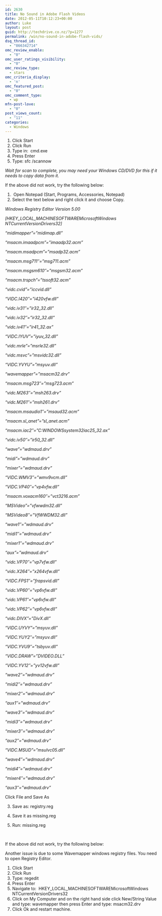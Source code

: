 ```yaml
---
id: 2630
title: No Sound in Adobe Flash Videos
date: 2012-05-11T10:12:23+00:00
author: Luke
layout: post
guid: http://techdrive.co.nz/?p=1277
permalink: /win/no-sound-in-adobe-flash-vids/
dsq_thread_id:
  - "866342714"
omc_review_enable:
  - "0"
omc_user_ratings_visibility:
  - "0"
omc_review_type:
  - stars
omc_criteria_display:
  - 'n'
omc_featured_post:
  - "0"
omc_comment_type:
  - wp
mfn-post-love:
  - "0"
post_views_count:
  - "11"
categories:
  - Windows
---
```

  1. Click Start
  2. Click Run
  3. Type in:  cmd.exe
  4. Press Enter
  5. Type: sfc /scannow

_Wait for scan to complete, you may need your Windows CD/DVD for this if it needs to copy data from it._

If the above did not work, try the following below:

  1.  Open Notepad (Start, Programs, Accessories, Notepad)
  2. Select the text below and right click it and choose Copy.

_Windows Registry Editor Version 5.00_

_[HKEY\_LOCAL\_MACHINESOFTWAREMicrosoftWindows NTCurrentVersionDrivers32]_

_&#8220;midimapper&#8221;=&#8221;midimap.dll&#8221;_

_&#8220;msacm.imaadpcm&#8221;=&#8221;imaadp32.acm&#8221;_

_&#8220;msacm.msadpcm&#8221;=&#8221;msadp32.acm&#8221;_

_&#8220;msacm.msg711&#8243;=&#8221;msg711.acm&#8221;_

_&#8220;msacm.msgsm610&#8243;=&#8221;msgsm32.acm&#8221;_

_&#8220;msacm.trspch&#8221;=&#8221;tssoft32.acm&#8221;_

_&#8220;vidc.cvid&#8221;=&#8221;iccvid.dll&#8221;_

_&#8220;VIDC.I420&#8243;=&#8221;i420vfw.dll&#8221;_

_&#8220;vidc.iv31&#8243;=&#8221;ir32_32.dll&#8221;_

_&#8220;vidc.iv32&#8243;=&#8221;ir32_32.dll&#8221;_

_&#8220;vidc.iv41&#8243;=&#8221;ir41_32.ax&#8221;_

_&#8220;VIDC.IYUV&#8221;=&#8221;iyuv_32.dll&#8221;_

_&#8220;vidc.mrle&#8221;=&#8221;msrle32.dll&#8221;_

_&#8220;vidc.msvc&#8221;=&#8221;msvidc32.dll&#8221;_

_&#8220;VIDC.YVYU&#8221;=&#8221;msyuv.dll&#8221;_

_&#8220;wavemapper&#8221;=&#8221;msacm32.drv&#8221;_

_&#8220;msacm.msg723&#8243;=&#8221;msg723.acm&#8221;_

_&#8220;vidc.M263&#8243;=&#8221;msh263.drv&#8221;_

_&#8220;vidc.M261&#8243;=&#8221;msh261.drv&#8221;_

_&#8220;msacm.msaudio1&#8243;=&#8221;msaud32.acm&#8221;_

_&#8220;msacm.sl\_anet&#8221;=&#8221;sl\_anet.acm&#8221;_

_&#8220;msacm.iac2&#8243;=&#8221;C:WINDOWSsystem32iac25_32.ax&#8221;_

_&#8220;vidc.iv50&#8243;=&#8221;ir50_32.dll&#8221;_

_&#8220;wave&#8221;=&#8221;wdmaud.drv&#8221;_

_&#8220;midi&#8221;=&#8221;wdmaud.drv&#8221;_

_&#8220;mixer&#8221;=&#8221;wdmaud.drv&#8221;_

_&#8220;VIDC.WMV3&#8243;=&#8221;wmv9vcm.dll&#8221;_

_&#8220;VIDC.VP40&#8243;=&#8221;vp4vfw.dll&#8221;_

_&#8220;msacm.voxacm160&#8243;=&#8221;vct3216.acm&#8221;_

_&#8220;MSVideo&#8221;=&#8221;vfwwdm32.dll&#8221;_

_&#8220;MSVideo8&#8243;=&#8221;VfWWDM32.dll&#8221;_

_&#8220;wave1&#8243;=&#8221;wdmaud.drv&#8221;_

_&#8220;midi1&#8243;=&#8221;wdmaud.drv&#8221;_

_&#8220;mixer1&#8243;=&#8221;wdmaud.drv&#8221;_

_&#8220;aux&#8221;=&#8221;wdmaud.drv&#8221;_

_&#8220;vidc.VP70&#8243;=&#8221;vp7vfw.dll&#8221;_

_&#8220;vidc.X264&#8243;=&#8221;x264vfw.dll&#8221;_

_&#8220;VIDC.FPS1&#8243;=&#8221;frapsvid.dll&#8221;_

_&#8220;vidc.VP60&#8243;=&#8221;vp6vfw.dll&#8221;_

_&#8220;vidc.VP61&#8243;=&#8221;vp6vfw.dll&#8221;_

_&#8220;vidc.VP62&#8243;=&#8221;vp6vfw.dll&#8221;_

_&#8220;vidc.DIVX&#8221;=&#8221;DivX.dll&#8221;_

_&#8220;VIDC.UYVY&#8221;=&#8221;msyuv.dll&#8221;_

_&#8220;VIDC.YUY2&#8243;=&#8221;msyuv.dll&#8221;_

_&#8220;VIDC.YVU9&#8243;=&#8221;tsbyuv.dll&#8221;_

_&#8220;VIDC.DRAW&#8221;=&#8221;DVIDEO.DLL&#8221;_

_&#8220;VIDC.YV12&#8243;=&#8221;yv12vfw.dll&#8221;_

_&#8220;wave2&#8243;=&#8221;wdmaud.drv&#8221;_

_&#8220;midi2&#8243;=&#8221;wdmaud.drv&#8221;_

_&#8220;mixer2&#8243;=&#8221;wdmaud.drv&#8221;_

_&#8220;aux1&#8243;=&#8221;wdmaud.drv&#8221;_

_&#8220;wave3&#8243;=&#8221;wdmaud.drv&#8221;_

_&#8220;midi3&#8243;=&#8221;wdmaud.drv&#8221;_

_&#8220;mixer3&#8243;=&#8221;wdmaud.drv&#8221;_

_&#8220;aux2&#8243;=&#8221;wdmaud.drv&#8221;_

_&#8220;VIDC.MSUD&#8221;=&#8221;msulvc05.dll&#8221;_

_&#8220;wave4&#8243;=&#8221;wdmaud.drv&#8221;_

_&#8220;midi4&#8243;=&#8221;wdmaud.drv&#8221;_

_&#8220;mixer4&#8243;=&#8221;wdmaud.drv&#8221;_

_&#8220;aux3&#8243;=&#8221;wdmaud.drv&#8221;_

Click File and Save As

3. Save as: registry.reg

4. Save it as missing.reg

5. Run: missing.reg

&nbsp;

If the above did not work, try the following below:

Another issue is due to some Wavemapper windows registry files. You need to open Registry Editor.

  1. Click Start
  2. Click Run
  3. Type: regedit
  4. Press Enter
  5. Navigate to:  HKEY\_LOCAL\_MACHINESOFTWAREMicrosoftWindows NTCurrentVersionDrivers32
  6. Click on My Computer and on the right hand side click New/String Value and type: wavemapper then press Enter and type: msacm32.drv
  7. Click Ok and restart machine.

&nbsp;